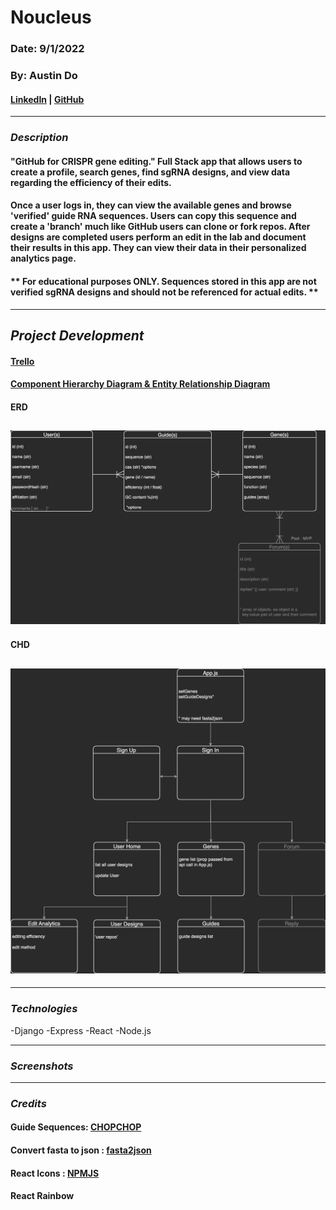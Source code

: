 # Noucleus

### Date: 9/1/2022

### By: Austin Do

#### **[LinkedIn](https://www.linkedin.com/in/austin-do/) | [GitHub](https://github.com/austinndo)**

---

### **_Description_**

#### "GitHub for CRISPR gene editing." Full Stack app that allows users to create a profile, search genes, find sgRNA designs, and view data regarding the efficiency of their edits. 

#### Once a user logs in, they can view the available genes and browse 'verified' guide RNA sequences. Users can copy this sequence and create a 'branch' much like GitHub users can clone or fork repos. After designs are completed users perform an edit in the lab and document their results in this app. They can view their data in their personalized analytics page.

#### ** For educational purposes ONLY. Sequences stored in this app are not verified sgRNA designs and should not be referenced for actual edits. **

---

## **_Project Development_**

#### [Trello](https://trello.com/b/tiJYqIX3/noucleus)

#### [Component Hierarchy Diagram & Entity Relationship Diagram](https://drive.google.com/file/d/1x6N4Yl0RrmxWbYWI9EULrYzNMu_36lxb/view?usp=sharing)

#### ERD
## ![Image](/pitch_assets/Noucleus_ERD.png)

#### CHD
## ![Image](/pitch_assets/Noucleus_Component_Hierarchy.png)



---

### **_Technologies_**

-Django
-Express
-React
-Node.js

---

### **_Screenshots_**


---

### **_Credits_**

#### Guide Sequences: [CHOPCHOP](https://chopchop.cbu.uib.no/)

#### Convert fasta to json : [fasta2json](https://www.npmjs.com/package/fasta2json)

#### React Icons : [NPMJS](https://www.npmjs.com/package/react-icons)

#### React Rainbow 
